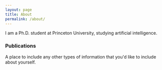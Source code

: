 ```yaml
---
layout: page
title: About
permalink: /about/
---
```


I am a Ph.D. student at Princeton University, studying artificial intelligence. 

### Publications

A place to include any other types of information that you'd like to include about yourself.
